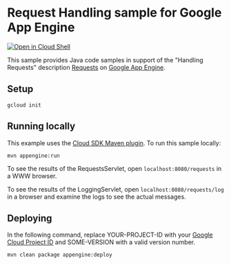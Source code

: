 # Request Handling sample for Google App Engine

<a href="https://console.cloud.google.com/cloudshell/open?git_repo=https://github.com/GoogleCloudPlatform/java-docs-samples&page=editor&open_in_editor=appengine-java21/requests/README.md">
<img alt="Open in Cloud Shell" src ="http://gstatic.com/cloudssh/images/open-btn.png"></a>

This sample provides Java code samples in support of the "Handling Requests" description  [Requests][requests-doc] on [Google App
Engine][ae-docs].

[requests-doc]: https://cloud.google.com/appengine/docs/java/requests
[ae-docs]: https://cloud.google.com/appengine/docs/java/

## Setup

    gcloud init

## Running locally
This example uses the
[Cloud SDK Maven plugin](https://cloud.google.com/appengine/docs/java/tools/using-maven).
To run this sample locally:

    mvn appengine:run

To see the results of the RequestsServlet, open `localhost:8080/requests` in a WWW browser.

To see the results of the LoggingServlet, open `localhost:8080/requests/log` in a browser
and examine the logs to see the actual messages.

## Deploying
In the following command, replace YOUR-PROJECT-ID with your
[Google Cloud Project ID](https://developers.google.com/console/help/new/#projectnumber)
and SOME-VERSION with a valid version number.

    mvn clean package appengine:deploy

